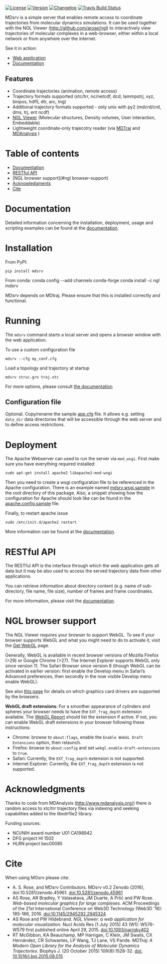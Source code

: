 
[![License](http://img.shields.io/badge/license-MIT-blue.svg?style=flat)](LICENSE)
[![Version](http://img.shields.io/badge/version-0.3.5-blue.svg?style=flat)](https://github.com/arose/mdsrv/releases/tag/v0.3.5)
[![Changelog](https://img.shields.io/badge/changelog--lightgrey.svg?style=flat)](CHANGELOG)
[![Travis Build Status](https://travis-ci.org/arose/mdsrv.svg?branch=master)](https://travis-ci.org/arose/mdsrv)


MDsrv is a simple server that enables remote access to coordinate trajectories from molecular dynamics simulations. It can be used together with the NGL Viewer (http://github.com/arose/ngl) to interactively view trajectories of molecular complexes in a web-browser, either within a local network or from anywhere over the internet.

See it in action:
* [Web application](http://nglviewer.org/mdsrv/examples)
* [Documentation](http://nglviewer.org/mdsrv/)


Features
--------

* Coordinate trajectories (animation, remote access)
* Trajectory formats supported (xtc/trr, nc/netcdf, dcd, lammpstrj, xyz, binpos, hdf5, dtr, arc, tng)
* Additional trajectory formats supported - only unix with py2 (mdcrd/crd, dms,
trj, ent ncdf)
* [NGL Viewer](https://github.com/arose/ngl/) (Molecular structures, Density volumes, User interaction, Embeddable)
* Lightweight coordinate-only trajecotry reader (via [MDTraj](http://mdtraj.org/) and [MDAnalysis](http://www.mdanalysis.org/) )



Table of contents
=================

* [Documentation](#documentation)
* [RESTful API](#restful-api)
* [NGL browser support](#ngl browser-support)
* [Acknowledgments](#acknowledgments)
* [Cite](#cite)


Documentation
============

Detailed information concerning the installation, deployment, usage and scripting examples can be found at the [documentation](http://nglviewer.org/mdsrv/).


Installation
============

From PyPI:

    pip install mdsrv
    
From conda:
    conda config --add channels conda-forge
    conda install -c ngl mdsrv


MDsrv depends on MDtraj. Please ensure that this is installed correctly and functional.


Running
=======

The `mdsrv` command starts a local server and opens a browser window with the web application.

To use a custom configuration file

    mdsrv --cfg my_conf.cfg


Load a topology and trajectory at startup

    mdsrv struc.gro traj.xtc

For more options, please consult [the documentation](http://nglviewer.org/mdsrv)

Configuration file
------------------

Optional. Copy/rename the sample [app.cfg](app.cfg.sample) file. It allows e.g. setting `data_dir` data directories that will be accessible through the web server and to define access restrictions.


Deployment
==========

The Apache Webserver can used to run the server via `mod_wsgi`. First make sure you have everything required installed:

    sudo apt-get install apache2 libapache2-mod-wsgi


Then you need to create a wsgi configuration file to be referenced in the Apache configuration. There is an example named [mdsrv.wsgi.sample](mdsrv.wsgi.sample) in the root directory of this package. Also, a snippet showing how the configuration for Apache should look like can be found in the [apache.config.sample](apache.config.sample) file.

Finally, to restart apache issue

    sudo /etc/init.d/apache2 restart

More information can be found at the [documentation](http://nglviewer.org/mdsrv/).

RESTful API
===========

The RESTful API is the interface through which the web application gets all data but it may be also used to access the served trajectory data from other applications.

You can retrieve information about directory content (e.g. name of sub-directory, file name, file size), number of frames and frame coordinates.

For more information, please visit the [documentation](http://nglviewer.org/mdsrv/).

NGL browser support
===============

The NGL Viewer requires your browser to support WebGL. To see if your browser supports WebGL and what you might need to do to activate it, visit the [Get WebGL](https://get.webgl.org/) page.

Generally, WebGL is available in recent browser versions of Mozilla Firefox (>29) or Google Chrome (>27). The Internet Explorer supports WebGL only since version 11. The Safari Browser since version 8 (though WebGL can be activated in earlier version: first enable the Develop menu in Safari’s Advanced preferences, then secondly in the now visible Develop menu enable WebGL).

See also [this page](https://www.khronos.org/webgl/wiki/BlacklistsAndWhitelists) for details on which graphics card drivers are supported by the browsers.

__WebGL draft extensions__: For a smoother appearance of cylinders and spheres your browser needs to have the `EXT_frag_depth` extension available. The [WebGL Report](http://webglreport.com/) should list the extension if active. If not, you can enable WebGL draft extensions in your browser following these instructions:

* Chrome: browse to `about:flags`, enable the `Enable WebGL Draft Extensions` option, then relaunch.
* Firefox: browse to `about:config` and set `webgl.enable-draft-extensions` to `true`.
* Safari: Currently, the `EXT_frag_depth` extension is not supported.
* Internet Explorer: Currently, the `EXT_frag_depth` extension is not supported.




Acknowledgments
===============

Thanks to code from MDAnalysis (http://www.mdanalysis.org/) there is random access to xtc/trr trajectory files via indexing and seeking capabilities added to the libxdrfile2 library.


Funding sources:

* NCI/NIH award number U01 CA198942
* DFG project HI 1502
* HLRN project bec00085


Cite
====

When using MGsrv please cite:

* A. S. Rose, and MDsrv Contributors. MDsrv v0.2 Zenodo (2016), doi:10.5281/zenodo.45961.  [doi:10.5281/zenodo.45961](http://dx.doi.org/10.5281/zenodo.45961)
* AS Rose, AR Bradley, Y Valasatava, JM Duarte, A Prlić and PW Rose. _Web-based molecular graphics for large complexes._ ACM Proceedings of the 21st International Conference on Web3D Technology (Web3D '16): 185-186, 2016. [doi:10.1145/2945292.2945324](http://dx.doi.org/10.1145/2945292.2945324)
* AS Rose and PW Hildebrand. _NGL Viewer: a web application for molecular visualization._ Nucl Acids Res (1 July 2015) 43 (W1): W576-W579 first published online April 29, 2015. [doi:10.1093/nar/gkv402](https://doi.org/10.1093/nar/gkv402)
* RT McGibbon, KA Beauchamp, MP Harrigan, C Klein, JM Swails, CX Hernández, CR Schwantes, LP Wang, TJ Lane, VS Pande. _MDTraj: A Modern Open Library for the Analysis of Molecular Dynamics Trajectories._ Biophys J. (20 October 2015) 109(8):1528-32. [doi: 10.1016/j.bpj.2015.08.015](http:/dx.doi.org/10.1016/j.bpj.2015.08.015)
